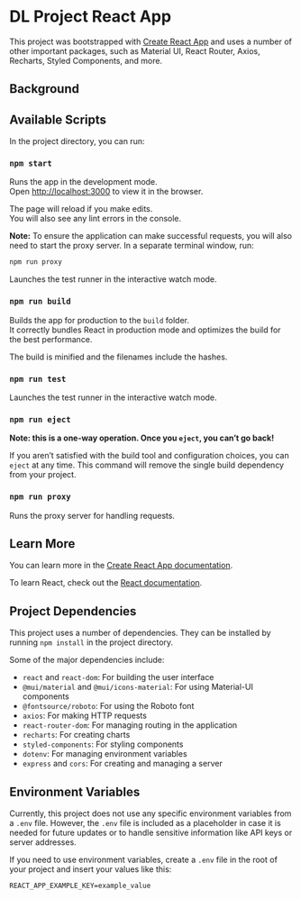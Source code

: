 # DL Project React App

This project was bootstrapped with [Create React App](https://github.com/facebook/create-react-app) and uses a number of other important packages, such as Material UI, React Router, Axios, Recharts, Styled Components, and more.

## Background

## Available Scripts

In the project directory, you can run:

### `npm start`

Runs the app in the development mode.\
Open [http://localhost:3000](http://localhost:3000) to view it in the browser.

The page will reload if you make edits.\
You will also see any lint errors in the console.

**Note:** To ensure the application can make successful requests, you will also need to start the proxy server. In a separate terminal window, run:

```bash
npm run proxy
```
Launches the test runner in the interactive watch mode.

### `npm run build`

Builds the app for production to the `build` folder.\
It correctly bundles React in production mode and optimizes the build for the best performance.

The build is minified and the filenames include the hashes.

### `npm run test`

Launches the test runner in the interactive watch mode.

### `npm run eject`

**Note: this is a one-way operation. Once you `eject`, you can’t go back!**

If you aren’t satisfied with the build tool and configuration choices, you can `eject` at any time. This command will remove the single build dependency from your project.

### `npm run proxy`

Runs the proxy server for handling requests.

## Learn More

You can learn more in the [Create React App documentation](https://create-react-app.dev/docs/getting-started/).

To learn React, check out the [React documentation](https://react.dev/).

## Project Dependencies

This project uses a number of dependencies. They can be installed by running `npm install` in the project directory.

Some of the major dependencies include:

- `react` and `react-dom`: For building the user interface
- `@mui/material` and `@mui/icons-material`: For using Material-UI components
- `@fontsource/roboto`: For using the Roboto font
- `axios`: For making HTTP requests
- `react-router-dom`: For managing routing in the application
- `recharts`: For creating charts
- `styled-components`: For styling components
- `dotenv`: For managing environment variables
- `express` and `cors`: For creating and managing a server

## Environment Variables

Currently, this project does not use any specific environment variables from a `.env` file. However, the `.env` file is included as a placeholder in case it is needed for future updates or to handle sensitive information like API keys or server addresses.

If you need to use environment variables, create a `.env` file in the root of your project and insert your values like this:


```env
REACT_APP_EXAMPLE_KEY=example_value
```
